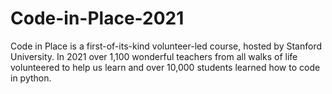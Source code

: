 # Code-in-Place-2021
Code in Place is a first-of-its-kind volunteer-led course, hosted by Stanford University. In 2021 over 1,100 wonderful teachers from all walks of life volunteered to help us learn and over 10,000 students learned how to code in python.
